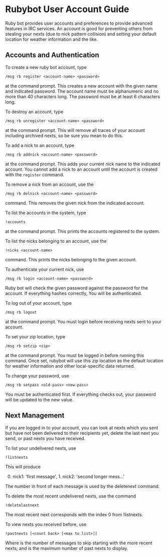 Rubybot User Account Guide
==========================

Ruby bot provides user accounts and preferences to provide advanced features in IRC services.  An account is good for preventing others from stealing your nexts (due to nick pattern collision) and setting your default location for weather information and the like.

Accounts and Authentication
---------------------------

To create a new ruby bot account, type

    /msg rb register <account-name> <password>

at the command prompt. This creates a new account with the given name and indicated password. The account name must be alphanumeric and no more than 40 characters long. The password must be at least 6 characters long.

To destroy an account, type

    /msg rb unregister <account-name> <password>

at the command prompt. This will remove all traces of your account including archived nexts, so be sure you mean to do this.

To add a nick to an account, type

    /msg rb addnick <account-name> <password>

at the command prompt. This adds your current nick name to the indicated account. You cannot add a nick to an account until the account is created with the `register` command.

To remove a nick from an account, use the

    /msg rb delnick <account-name> <password>

command. This removes the given nick from the indicated account.

To list the accounts in the system, type

    !accounts

at the command prompt. This prints the accounts registered to the system.

To list the nicks belonging to an account, use the

    !nicks <account-name>

command. This prints the nicks belonging to the given account.

To authenticate your current nick, use

    /msg rb login <account-name> <password>

Ruby bot will check the given password against the password for the account. If everything hashes correctly, You will be authenticated.

To log out of your account, type

    /msg rb logout

at the command prompt.  You must login before receiving nexts sent to your account.

To set your zip location, type

    /msg rb setzip <zip> 

at the command prompt.  You must be logged in before running this command.  Once set, rubybot will use this zip location as the default location for weather information and other local-specific data returned.

To change your password, use

    /msg rb setpass <old-pass> <new-pass>

You must be authenticated first.  If everything checks out, your password will be updated to the new value.


Next Management
---------------

If you are logged in to your account, you can look at nexts which you sent but have not been delivered to their recipients yet, delete the last next you send, or past nexts you have received.

To list your undelivered nexts, use

    !listnexts

This will produce

  0. nick1: 'first message', 1. nick2: 'second longer mess...'

The number in front of each message is used by the deletenext command.

To delete the most recent undelivered nexts, use the command

    !deletelastnext

The most recent next corresponds with the index 0 from !listnexts.

To view nexts you received before, use

    !pastnexts [<count back> [<max to list>]]

Where <count back> is the number of messages to skip starting with the more recent nexts; and <max to list> is the maximum number of past nexts to display.
